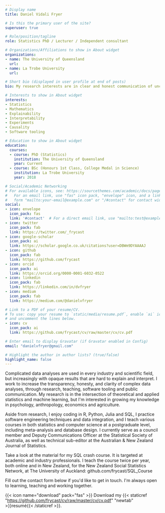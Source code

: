 ```yaml
---
# Display name
title: Daniel Vidali Fryer

# Is this the primary user of the site?
superuser: true

# Role/position/tagline
role: Statistics PhD / Lecturer / Independent consultant

# Organizations/Affiliations to show in About widget
organizations:
- name: The University of Queensland
  url:
- name: La Trobe University
  url:

# Short bio (displayed in user profile at end of posts)
bio: My research interests are in clear and honest communication of uncertainty

# Interests to show in About widget
interests:
- Statistics
- Mathematics
- Explainability
- Interpretability
- Experiments
- Causality
- Software tooling

# Education to show in About widget
education:
  courses:
  - course: PhD (Statistics)
    institution: The University of Queensland
    year: Current
  - course: BSc (Honours 1st Class, College Medal in Science)
    institution: La Trobe University
    year: 2018

# Social/Academic Networking
# For available icons, see: https://sourcethemes.com/academic/docs/page-builder/#icons
#   For an email link, use "fas" icon pack, "envelope" icon, and a link in the
#   form "mailto:your-email@example.com" or "/#contact" for contact widget.
social:
- icon: envelope
  icon_pack: fas
  link: '#contact'  # For a direct email link, use "mailto:test@example.org".
- icon: twitter
  icon_pack: fab
  link: https://twitter.com/_frycast
- icon: google-scholar
  icon_pack: ai
  link: https://scholar.google.co.uk/citations?user=DBWm9DYAAAAJ
- icon: github
  icon_pack: fab
  link: https://github.com/frycast
- icon: orcid
  icon_pack: ai
  link: https://orcid.org/0000-0001-6032-0522
- icon: linkedin
  icon_pack: fab
  link: https://linkedin.com/in/dvfryer
- icon: medium
  icon_pack: fab
  link: https://medium.com/@danielvfryer

# Link to a PDF of your resume/CV.
# To use: copy your resume to `static/media/resume.pdf`, enable `ai` icons in `params.toml`, 
# and uncomment the lines below.
- icon: cv
  icon_pack: ai
  link: https://github.com/frycast/cv/raw/master/cv/cv.pdf

# Enter email to display Gravatar (if Gravatar enabled in Config)
email: "danielvfryer@gmail.com"

# Highlight the author in author lists? (true/false)
highlight_name: false
---
```


Complicated data analyses are used in every industry and scientific field, but increasingly with opaque results that are hard to explain and interpret. I work to increase the transparency, honesty, and clarity of complex data analyses, through research, teaching, software tooling and public communication. My research is in the intersection of theoretical and applied statistics and machine learning, but I'm interested in growing my knowledge in psychology, anthropology, economics and agriculture.

Aside from research, I enjoy coding in R, Python, Julia and SQL, I practice software engineering techniques and data integration, and I teach various courses in both statistics and computer science at a postgraduate level, including meta-analysis and database design. I currently serve as a council member and Deputy Communications Officer at the Statistical Society of Australia, as well as technical sub-editor at the Australian & New Zealand Journal of Statistics.

Take a look at the material for my SQL crash course. It is targeted at academic and industry professionals. I teach the course twice per year, both online and in New Zealand, for the New Zealand Social Statistics Network, at The University of Auckland: github.com/frycast/SQL_Course

Fill out the contact form below if you'd like to get in touch. 
I'm always open to learning, teaching and working together.

{{< icon name="download" pack="fas" >}} Download my {{< staticref "https://github.com/frycast/cv/raw/master/cv/cv.pdf" "newtab" >}}resumé{{< /staticref >}}.

